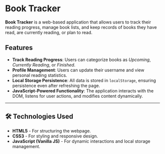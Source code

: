 # Book Tracker

**Book Tracker** is a web-based application that allows users to track their reading progress, manage book lists, and keep records of books they have read, are currently reading, or plan to read. 

## Features
- **Track Reading Progress**: Users can categorize books as *Upcoming*, *Currently Reading*, or *Finished*.
- **Profile Management**: Users can update their username and view personal reading statistics.
- **Local Storage Persistence**: All data is stored in `localStorage`, ensuring persistence even after refreshing the page.
- **JavaScript-Powered Functionality**: The application interacts with the DOM, listens for user actions, and modifies content dynamically.

---

## 🛠️ Technologies Used
- **HTML5** - For structuring the webpage.
- **CSS3** - For styling and responsive design.
- **JavaScript (Vanilla JS)** - For dynamic interactions and local storage management.

